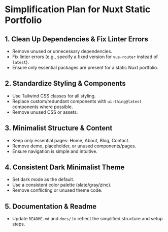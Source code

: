 # Simplification Plan for Nuxt Static Portfolio

## 1. Clean Up Dependencies & Fix Linter Errors
- Remove unused or unnecessary dependencies.
- Fix linter errors (e.g., specify a fixed version for `vue-router` instead of `latest`).
- Ensure only essential packages are present for a static Nuxt portfolio.

## 2. Standardize Styling & Components
- Use Tailwind CSS classes for all styling.
- Replace custom/redundant components with `ui-thing@latest` components where possible.
- Remove unused CSS or assets.

## 3. Minimalist Structure & Content
- Keep only essential pages: Home, About, Blog, Contact.
- Remove demo, placeholder, or unused components/pages.
- Ensure navigation is simple and intuitive.

## 4. Consistent Dark Minimalist Theme
- Set dark mode as the default.
- Use a consistent color palette (slate/gray/zinc).
- Remove conflicting or unused theme code.

## 5. Documentation & Readme
- Update `README.md` and `docs/` to reflect the simplified structure and setup steps. 